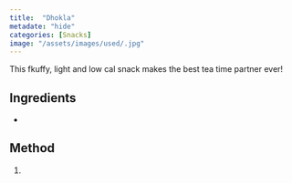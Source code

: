 ```yaml
---
title:  "Dhokla"
metadate: "hide"
categories: [Snacks]
image: "/assets/images/used/.jpg"
---
```


This fkuffy, light and low cal snack makes the best tea time partner ever!

## Ingredients

- 

## Method

1. 

